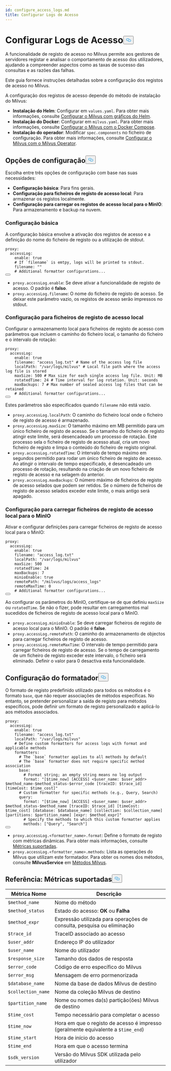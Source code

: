 ```yaml
---
id: configure_access_logs.md
title: Configurar Logs de Acesso
---
```


<h1 id="Configure-Access-Logs" class="common-anchor-header">Configurar Logs de Acesso<button data-href="#Configure-Access-Logs" class="anchor-icon" translate="no">
      <svg translate="no"
        aria-hidden="true"
        focusable="false"
        height="20"
        version="1.1"
        viewBox="0 0 16 16"
        width="16"
      >
        <path
          fill="#0092E4"
          fill-rule="evenodd"
          d="M4 9h1v1H4c-1.5 0-3-1.69-3-3.5S2.55 3 4 3h4c1.45 0 3 1.69 3 3.5 0 1.41-.91 2.72-2 3.25V8.59c.58-.45 1-1.27 1-2.09C10 5.22 8.98 4 8 4H4c-.98 0-2 1.22-2 2.5S3 9 4 9zm9-3h-1v1h1c1 0 2 1.22 2 2.5S13.98 12 13 12H9c-.98 0-2-1.22-2-2.5 0-.83.42-1.64 1-2.09V6.25c-1.09.53-2 1.84-2 3.25C6 11.31 7.55 13 9 13h4c1.45 0 3-1.69 3-3.5S14.5 6 13 6z"
        ></path>
      </svg>
    </button></h1><p>A funcionalidade de registo de acesso no Milvus permite aos gestores de servidores registar e analisar o comportamento de acesso dos utilizadores, ajudando a compreender aspectos como as taxas de sucesso das consultas e as razões das falhas.</p>
<p>Este guia fornece instruções detalhadas sobre a configuração dos registos de acesso no Milvus.</p>
<p>A configuração dos registos de acesso depende do método de instalação do Milvus:</p>
<ul>
<li><strong>Instalação do Helm</strong>: Configurar em <code translate="no">values.yaml</code>. Para obter mais informações, consulte <a href="/docs/pt/v2.5.x/configure-helm.md">Configurar o Milvus com gráficos do Helm</a>.</li>
<li><strong>Instalação do Docker</strong>: Configurar em <code translate="no">milvus.yaml</code>. Para obter mais informações, consulte <a href="/docs/pt/v2.5.x/configure-docker.md">Configurar o Milvus com o Docker Compose</a>.</li>
<li><strong>Instalação do operador</strong>: Modificar <code translate="no">spec.components</code> no ficheiro de configuração. Para obter mais informações, consulte <a href="/docs/pt/v2.5.x/configure_operator.md">Configurar o Milvus com o Milvus Operator</a>.</li>
</ul>
<h2 id="Configuration-options" class="common-anchor-header">Opções de configuração<button data-href="#Configuration-options" class="anchor-icon" translate="no">
      <svg translate="no"
        aria-hidden="true"
        focusable="false"
        height="20"
        version="1.1"
        viewBox="0 0 16 16"
        width="16"
      >
        <path
          fill="#0092E4"
          fill-rule="evenodd"
          d="M4 9h1v1H4c-1.5 0-3-1.69-3-3.5S2.55 3 4 3h4c1.45 0 3 1.69 3 3.5 0 1.41-.91 2.72-2 3.25V8.59c.58-.45 1-1.27 1-2.09C10 5.22 8.98 4 8 4H4c-.98 0-2 1.22-2 2.5S3 9 4 9zm9-3h-1v1h1c1 0 2 1.22 2 2.5S13.98 12 13 12H9c-.98 0-2-1.22-2-2.5 0-.83.42-1.64 1-2.09V6.25c-1.09.53-2 1.84-2 3.25C6 11.31 7.55 13 9 13h4c1.45 0 3-1.69 3-3.5S14.5 6 13 6z"
        ></path>
      </svg>
    </button></h2><p>Escolha entre três opções de configuração com base nas suas necessidades:</p>
<ul>
<li><strong>Configuração básica</strong>: Para fins gerais.</li>
<li><strong>Configuração para ficheiros de registo de acesso local</strong>: Para armazenar os registos localmente.</li>
<li><strong>Configuração para carregar os registos de acesso local para o MinIO</strong>: Para armazenamento e backup na nuvem.</li>
</ul>
<h3 id="Base-config" class="common-anchor-header">Configuração básica</h3><p>A configuração básica envolve a ativação dos registos de acesso e a definição do nome do ficheiro de registo ou a utilização de stdout.</p>
<pre><code translate="no" class="language-yaml">proxy:
  accessLog:
    <span class="hljs-built_in">enable</span>: <span class="hljs-literal">true</span>
    <span class="hljs-comment"># If `filename` is emtpy, logs will be printed to stdout.</span>
    filename: <span class="hljs-string">&quot;&quot;</span>
    <span class="hljs-comment"># Additional formatter configurations...</span>
<button class="copy-code-btn"></button></code></pre>
<ul>
<li><code translate="no">proxy.accessLog.enable</code>: Se deve ativar a funcionalidade de registo de acesso. O padrão é <strong>falso</strong>.</li>
<li><code translate="no">proxy.accessLog.filename</code>: O nome do ficheiro de registo de acesso. Se deixar este parâmetro vazio, os registos de acesso serão impressos no stdout.</li>
</ul>
<h3 id="Config-for-local-access-log-files" class="common-anchor-header">Configuração para ficheiros de registo de acesso local</h3><p>Configurar o armazenamento local para ficheiros de registo de acesso com parâmetros que incluem o caminho do ficheiro local, o tamanho do ficheiro e o intervalo de rotação:</p>
<pre><code translate="no" class="language-yaml">proxy:
  accessLog:
    enable: true
    filename: <span class="hljs-string">&quot;access_log.txt&quot;</span> <span class="hljs-comment"># Name of the access log file</span>
    localPath: <span class="hljs-string">&quot;/var/logs/milvus&quot;</span> <span class="hljs-comment"># Local file path where the access log file is stored</span>
    maxSize: <span class="hljs-number">500</span> <span class="hljs-comment"># Max size for each single access log file. Unit: MB</span>
    rotatedTime: <span class="hljs-number">24</span> <span class="hljs-comment"># Time interval for log rotation. Unit: seconds</span>
    maxBackups: <span class="hljs-number">7</span> <span class="hljs-comment"># Max number of sealed access log files that can be retained</span>
    <span class="hljs-comment"># Additional formatter configurations...</span>
<button class="copy-code-btn"></button></code></pre>
<p>Estes parâmetros são especificados quando <code translate="no">filename</code> não está vazio.</p>
<ul>
<li><code translate="no">proxy.accessLog.localPath</code>: O caminho do ficheiro local onde o ficheiro de registo de acesso é armazenado.</li>
<li><code translate="no">proxy.accessLog.maxSize</code>: O tamanho máximo em MB permitido para um único ficheiro de registo de acesso. Se o tamanho do ficheiro de registo atingir este limite, será desencadeado um processo de rotação. Este processo sela o ficheiro de registo de acesso atual, cria um novo ficheiro de registo e limpa o conteúdo do ficheiro de registo original.</li>
<li><code translate="no">proxy.accessLog.rotatedTime</code>: O intervalo de tempo máximo em segundos permitido para rodar um único ficheiro de registo de acesso. Ao atingir o intervalo de tempo especificado, é desencadeado um processo de rotação, resultando na criação de um novo ficheiro de registo de acesso e na selagem do anterior.</li>
<li><code translate="no">proxy.accessLog.maxBackups</code>: O número máximo de ficheiros de registo de acesso selados que podem ser retidos. Se o número de ficheiros de registo de acesso selados exceder este limite, o mais antigo será apagado.</li>
</ul>
<h3 id="Config-for-uploading-local-access-log-files-to-MinIO" class="common-anchor-header">Configuração para carregar ficheiros de registo de acesso local para o MinIO</h3><p>Ativar e configurar definições para carregar ficheiros de registo de acesso local para o MinIO:</p>
<pre><code translate="no" class="language-yaml">proxy:
  accessLog:
    <span class="hljs-built_in">enable</span>: <span class="hljs-literal">true</span>
    filename: <span class="hljs-string">&quot;access_log.txt&quot;</span>
    localPath: <span class="hljs-string">&quot;/var/logs/milvus&quot;</span>
    maxSize: 500
    rotatedTime: 24 
    maxBackups: 7
    minioEnable: <span class="hljs-literal">true</span>
    remotePath: <span class="hljs-string">&quot;/milvus/logs/access_logs&quot;</span>
    remoteMaxTime: 0
    <span class="hljs-comment"># Additional formatter configurations...</span>
<button class="copy-code-btn"></button></code></pre>
<p>Ao configurar os parâmetros do MinIO, certifique-se de que definiu <code translate="no">maxSize</code> ou <code translate="no">rotatedTime</code>. Se não o fizer, pode resultar em carregamentos mal sucedidos de ficheiros de registo de acesso local para o MinIO.</p>
<ul>
<li><code translate="no">proxy.accessLog.minioEnable</code>: Se deve carregar ficheiros de registo de acesso local para o MinIO. O padrão é <strong>false</strong>.</li>
<li><code translate="no">proxy.accessLog.remotePath</code>: O caminho do armazenamento de objectos para carregar ficheiros de registo de acesso.</li>
<li><code translate="no">proxy.accessLog.remoteMaxTime</code>: O intervalo de tempo permitido para carregar ficheiros de registo de acesso. Se o tempo de carregamento de um ficheiro de registo exceder este intervalo, o ficheiro será eliminado. Definir o valor para 0 desactiva esta funcionalidade.</li>
</ul>
<h2 id="Formatter-config" class="common-anchor-header">Configuração do formatador<button data-href="#Formatter-config" class="anchor-icon" translate="no">
      <svg translate="no"
        aria-hidden="true"
        focusable="false"
        height="20"
        version="1.1"
        viewBox="0 0 16 16"
        width="16"
      >
        <path
          fill="#0092E4"
          fill-rule="evenodd"
          d="M4 9h1v1H4c-1.5 0-3-1.69-3-3.5S2.55 3 4 3h4c1.45 0 3 1.69 3 3.5 0 1.41-.91 2.72-2 3.25V8.59c.58-.45 1-1.27 1-2.09C10 5.22 8.98 4 8 4H4c-.98 0-2 1.22-2 2.5S3 9 4 9zm9-3h-1v1h1c1 0 2 1.22 2 2.5S13.98 12 13 12H9c-.98 0-2-1.22-2-2.5 0-.83.42-1.64 1-2.09V6.25c-1.09.53-2 1.84-2 3.25C6 11.31 7.55 13 9 13h4c1.45 0 3-1.69 3-3.5S14.5 6 13 6z"
        ></path>
      </svg>
    </button></h2><p>O formato de registo predefinido utilizado para todos os métodos é o formato <code translate="no">base</code>, que não requer associações de métodos específicas. No entanto, se pretender personalizar a saída de registo para métodos específicos, pode definir um formato de registo personalizado e aplicá-lo aos métodos associados.</p>
<pre><code translate="no" class="language-yaml">proxy:
  accessLog:
    <span class="hljs-built_in">enable</span>: <span class="hljs-literal">true</span>
    filename: <span class="hljs-string">&quot;access_log.txt&quot;</span>
    localPath: <span class="hljs-string">&quot;/var/logs/milvus&quot;</span>
    <span class="hljs-comment"># Define custom formatters for access logs with format and applicable methods</span>
    formatters:
      <span class="hljs-comment"># The `base` formatter applies to all methods by default</span>
      <span class="hljs-comment"># The `base` formatter does not require specific method association</span>
      base: 
        <span class="hljs-comment"># Format string; an empty string means no log output</span>
        format: <span class="hljs-string">&quot;[<span class="hljs-variable">$time_now</span>] [ACCESS] &lt;<span class="hljs-variable">$user_name</span>: <span class="hljs-variable">$user_addr</span>&gt; <span class="hljs-variable">$method_name</span>-<span class="hljs-variable">$method_status</span>-<span class="hljs-variable">$error_code</span> [traceID: <span class="hljs-variable">$trace_id</span>] [timeCost: <span class="hljs-variable">$time_cost</span>]&quot;</span>
      <span class="hljs-comment"># Custom formatter for specific methods (e.g., Query, Search)</span>
      query: 
        format: <span class="hljs-string">&quot;[<span class="hljs-variable">$time_now</span>] [ACCESS] &lt;<span class="hljs-variable">$user_name</span>: <span class="hljs-variable">$user_addr</span>&gt; <span class="hljs-variable">$method_status</span>-<span class="hljs-variable">$method_name</span> [traceID: <span class="hljs-variable">$trace_id</span>] [timeCost: <span class="hljs-variable">$time_cost</span>] [database: <span class="hljs-variable">$database_name</span>] [collection: <span class="hljs-variable">$collection_name</span>] [partitions: <span class="hljs-variable">$partition_name</span>] [expr: <span class="hljs-variable">$method_expr</span>]&quot;</span>
        <span class="hljs-comment"># Specify the methods to which this custom formatter applies</span>
        methods: [<span class="hljs-string">&quot;Query&quot;</span>, <span class="hljs-string">&quot;Search&quot;</span>]
<button class="copy-code-btn"></button></code></pre>
<ul>
<li><code translate="no">proxy.accessLog.&lt;formatter_name&gt;.format</code>: Define o formato de registo com métricas dinâmicas. Para obter mais informações, consulte <a href="#reference-supported-metrics">Métricas suportadas</a>.</li>
<li><code translate="no">proxy.accessLog.&lt;formatter_name&gt;.methods</code>: Lista as operações do Milvus que utilizam este formatador. Para obter os nomes dos métodos, consulte <strong>MilvusService</strong> em <a href="https://github.com/milvus-io/milvus-proto/blob/master/proto/milvus.proto">Métodos Milvus</a>.</li>
</ul>
<h2 id="Reference-Supported-metrics" class="common-anchor-header">Referência: Métricas suportadas<button data-href="#Reference-Supported-metrics" class="anchor-icon" translate="no">
      <svg translate="no"
        aria-hidden="true"
        focusable="false"
        height="20"
        version="1.1"
        viewBox="0 0 16 16"
        width="16"
      >
        <path
          fill="#0092E4"
          fill-rule="evenodd"
          d="M4 9h1v1H4c-1.5 0-3-1.69-3-3.5S2.55 3 4 3h4c1.45 0 3 1.69 3 3.5 0 1.41-.91 2.72-2 3.25V8.59c.58-.45 1-1.27 1-2.09C10 5.22 8.98 4 8 4H4c-.98 0-2 1.22-2 2.5S3 9 4 9zm9-3h-1v1h1c1 0 2 1.22 2 2.5S13.98 12 13 12H9c-.98 0-2-1.22-2-2.5 0-.83.42-1.64 1-2.09V6.25c-1.09.53-2 1.84-2 3.25C6 11.31 7.55 13 9 13h4c1.45 0 3-1.69 3-3.5S14.5 6 13 6z"
        ></path>
      </svg>
    </button></h2><table>
<thead>
<tr><th>Métrica Nome</th><th>Descrição</th></tr>
</thead>
<tbody>
<tr><td><code translate="no">$method_name</code></td><td>Nome do método</td></tr>
<tr><td><code translate="no">$method_status</code></td><td>Estado do acesso: <strong>OK</strong> ou <strong>Falha</strong></td></tr>
<tr><td><code translate="no">$method_expr</code></td><td>Expressão utilizada para operações de consulta, pesquisa ou eliminação</td></tr>
<tr><td><code translate="no">$trace_id</code></td><td>TraceID associado ao acesso</td></tr>
<tr><td><code translate="no">$user_addr</code></td><td>Endereço IP do utilizador</td></tr>
<tr><td><code translate="no">$user_name</code></td><td>Nome do utilizador</td></tr>
<tr><td><code translate="no">$response_size</code></td><td>Tamanho dos dados de resposta</td></tr>
<tr><td><code translate="no">$error_code</code></td><td>Código de erro específico do Milvus</td></tr>
<tr><td><code translate="no">$error_msg</code></td><td>Mensagem de erro pormenorizada</td></tr>
<tr><td><code translate="no">$database_name</code></td><td>Nome da base de dados Milvus de destino</td></tr>
<tr><td><code translate="no">$collection_name</code></td><td>Nome da coleção Milvus de destino</td></tr>
<tr><td><code translate="no">$partition_name</code></td><td>Nome ou nomes da(s) partição(ões) Milvus de destino</td></tr>
<tr><td><code translate="no">$time_cost</code></td><td>Tempo necessário para completar o acesso</td></tr>
<tr><td><code translate="no">$time_now</code></td><td>Hora em que o registo de acesso é impresso (geralmente equivalente a <code translate="no">$time_end</code>)</td></tr>
<tr><td><code translate="no">$time_start</code></td><td>Hora de início do acesso</td></tr>
<tr><td><code translate="no">$time_end</code></td><td>Hora em que o acesso termina</td></tr>
<tr><td><code translate="no">$sdk_version</code></td><td>Versão do Milvus SDK utilizada pelo utilizador</td></tr>
</tbody>
</table>
